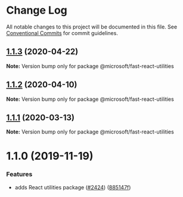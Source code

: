 # Change Log

All notable changes to this project will be documented in this file.
See [Conventional Commits](https://conventionalcommits.org) for commit guidelines.

## [1.1.3](https://github.com/Microsoft/fast-dna/compare/@microsoft/fast-react-utilities@1.1.2...@microsoft/fast-react-utilities@1.1.3) (2020-04-22)

**Note:** Version bump only for package @microsoft/fast-react-utilities





## [1.1.2](https://github.com/Microsoft/fast-dna/compare/@microsoft/fast-react-utilities@1.1.1...@microsoft/fast-react-utilities@1.1.2) (2020-04-10)

**Note:** Version bump only for package @microsoft/fast-react-utilities





## [1.1.1](https://github.com/Microsoft/fast-dna/compare/@microsoft/fast-react-utilities@1.1.0...@microsoft/fast-react-utilities@1.1.1) (2020-03-13)

**Note:** Version bump only for package @microsoft/fast-react-utilities





# 1.1.0 (2019-11-19)


### Features

* adds React utilities package ([#2424](https://github.com/Microsoft/fast-dna/issues/2424)) ([885147f](https://github.com/Microsoft/fast-dna/commit/885147f9daacc94d4112bcca0e5bde29503003aa))
